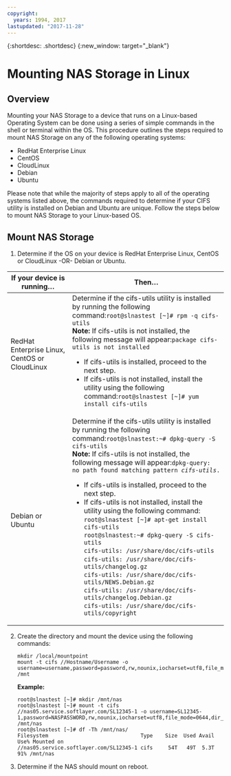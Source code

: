 ```yaml
---
copyright:
  years: 1994, 2017
lastupdated: "2017-11-28"
---
```

{:shortdesc: .shortdesc}
{:new_window: target="_blank"}

# Mounting NAS Storage in Linux

## Overview

Mounting your NAS Storage to a device that runs on a Linux-based Operating System can be done using a series of simple commands in the shell or terminal within the OS.  This procedure outlines the steps required to mount NAS Storage on any of the following operating systems:

* RedHat Enterprise Linux
* CentOS
* CloudLinux
* Debian
* Ubuntu

Please note that while the majority of steps apply to all of the operating systems listed above, the commands required to determine if your CIFS utility is installed on Debian and Ubuntu are unique.  Follow the steps below to mount NAS Storage to your Linux-based OS.

## Mount NAS Storage

1. Determine if the OS on your device is RedHat Enterprise Linux, CentOS or CloudLinux -OR- Debian or Ubuntu.
<table>
        <colgroup> <col/> <col/> </colgroup>
        <thead>
          <tr>
            <th>If your device is running…</th>
            <th>Then…</th>
          </tr>
        </thead>
        <tbody>
          <tr>
            <td>RedHat Enterprise Linux, CentOS or CloudLinux</td>
            <td>Determine if the cifs-utils utility is installed by running the following command:<code>root@slnastest [~]# rpm -q cifs-utils</code>
              <br/> <strong>Note:</strong> If cifs-utils is not installed, the following message will appear:<code>package cifs-utils is not installed</code>
              <ul>
                <li>If cifs-utils is installed, proceed to the next step.</li>
                <li>If cifs-utils is not installed, install the utility using the following command:<code>root@slnastest [~]# yum install cifs-utils</code>
                </li>
              </ul>
            </td>
          </tr>
          <tr>
            <td>Debian or Ubuntu</td>
            <td>Determine if the cifs-utils utility is installed by running the following command:<code>root@slnastest:~# dpkg-query -S cifs-utils</code>
              <br/>
              <strong>Note:</strong> If cifs-utils is not installed, the following message will appear:<code>dpkg-query: no path found matching pattern <em>cifs-utils</em>.</code>
              <ul>
                <li>If cifs-utils is installed, proceed to the next step.</li>
                <li>If cifs-utils is not installed, install the utility using the following command: <code>root@slnastest [~]# apt-get install cifs-utils</code> <br/> <code>root@slnastest:~# dpkg-query -S cifs-utils</code> <br/> <code>cifs-utils: /usr/share/doc/cifs-utils</code> <br/> <code>cifs-utils: /usr/share/doc/cifs-utils/changelog.gz</code> <br/> <code>cifs-utils: /usr/share/doc/cifs-utils/NEWS.Debian.gz</code> <br/> <code>cifs-utils: /usr/share/doc/cifs-utils/changelog.Debian.gz</code> <br/> <code>cifs-utils: /usr/share/doc/cifs-utils/copyright</code>
                </li>
              </ul>
            </td>
          </tr>
        </tbody>
</table>

2. Create the directory and mount the device using the following commands:
   ```
   mkdir /local/mountpoint
   mount -t cifs //Hostname/Username -o username=username,password=password,rw,nounix,iocharset=utf8,file_mode=0644,dir_mode=0755,sec=ntlmssp /mnt
   ```
   **Example:**
   ```
   root@slnastest [~]# mkdir /mnt/nas
   root@slnastest [~]# mount -t cifs //nas05.service.softlayer.com/SL12345-1 -o username=SL12345-1,password=NASPASSWORD,rw,nounix,iocharset=utf8,file_mode=0644,dir_mode=0755,sec=ntlmssp /mnt/nas
   root@slnastest [~]# df -Th /mnt/nas/
   Filesystem                              Type    Size  Used Avail Use% Mounted on
   //nas05.service.softlayer.com/SL12345-1 cifs     54T   49T  5.3T  91% /mnt/nas
   ```

3. Determine if the NAS should mount on reboot.
